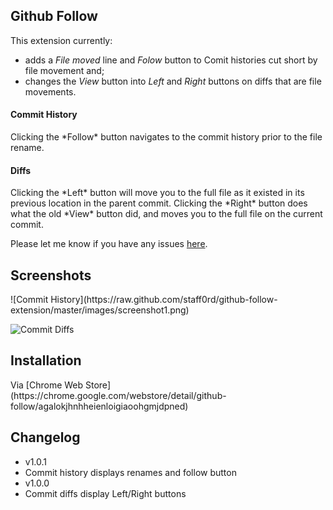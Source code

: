 <h2>Github Follow</h2>

This extension currently:

* adds a *File moved* line and *Folow* button to Comit histories cut short by file movement and;
* changes the *View* button into *Left* and *Right* buttons on diffs that are file movements.

<h4>Commit History</h4>
Clicking the *Follow* button navigates to the commit history prior to the file rename. 

<h4>Diffs</h4>
Clicking the *Left* button will move you to the full file as it existed in its previous location in the parent commit.  Clicking the *Right* button does what the old *View* button did, and moves you to the full file on the current commit.

Please let me know if you have any issues [here](https://github.com/staff0rd/github-follow-extension/issues/new).

<h2>Screenshots</h2>
![Commit History](https://raw.github.com/staff0rd/github-follow-extension/master/images/screenshot1.png)

![Commit Diffs](https://raw.github.com/staff0rd/github-follow-extension/master/images/screenshot2.png)

<h2>Installation</h2>
Via [Chrome Web Store](https://chrome.google.com/webstore/detail/github-follow/agalokjhnhheienloigiaoohgmjdpned)

<h2>Changelog</h2>

* v1.0.1
 * Commit history displays renames and follow button 
* v1.0.0
 * Commit diffs display Left/Right buttons
